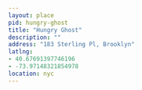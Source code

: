 ```yaml
---
layout: place
pid: hungry-ghost
title: "Hungry Ghost"
description: ""
address: "183 Sterling Pl, Brooklyn"
latlng:
- 40.67691397746196
- -73.97148321854978
location: nyc
---
```

